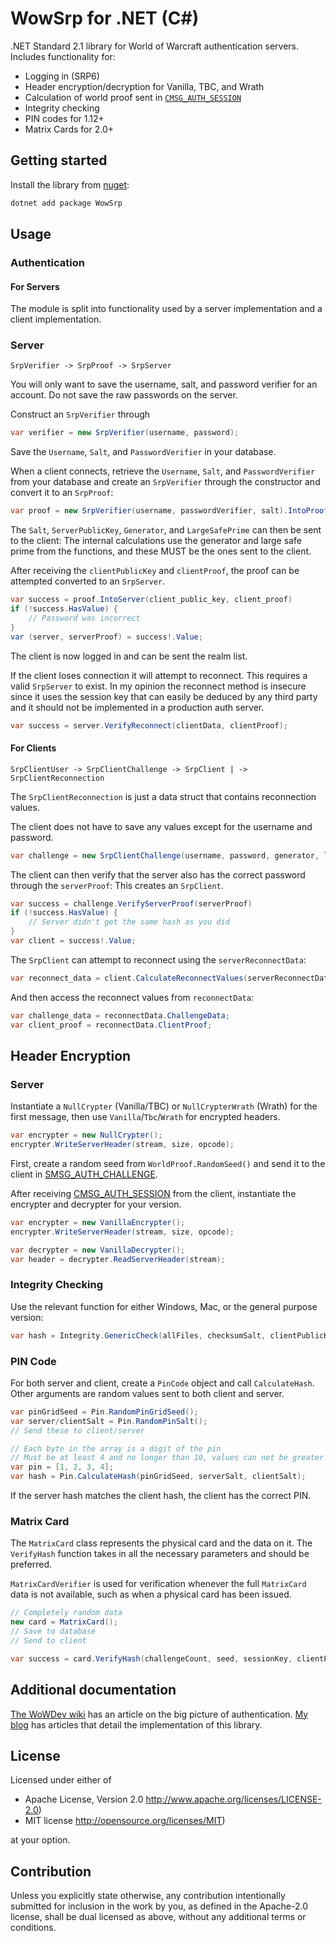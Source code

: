 # WowSrp for .NET (C#)

.NET Standard 2.1 library for World of Warcraft authentication servers.
Includes functionality for:

* Logging in (SRP6)
* Header encryption/decryption for Vanilla, TBC, and Wrath
* Calculation of world proof sent in [`CMSG_AUTH_SESSION`](https://gtker.com/wow_messages/docs/cmsg_auth_session.html)
* Integrity checking
* PIN codes for 1.12+
* Matrix Cards for 2.0+

## Getting started

Install the library from [nuget](https://www.nuget.org/packages/WowSrp):
```bash
dotnet add package WowSrp
```

## Usage

### Authentication

#### For Servers

The module is split into functionality used by a server implementation and a client implementation.

### Server

```text
SrpVerifier -> SrpProof -> SrpServer
```

You will only want to save the username, salt, and password verifier for an account.
Do not save the raw passwords on the server.

Construct an `SrpVerifier` through

```csharp
var verifier = new SrpVerifier(username, password);
```

Save the `Username`, `Salt`, and `PasswordVerifier` in your database.

When a client connects, retrieve the `Username`, `Salt`, and `PasswordVerifier` from your database and create
an `SrpVerifier` through the constructor and convert it to an `SrpProof`:

```csharp
var proof = new SrpVerifier(username, passwordVerifier, salt).IntoProof();
```

The `Salt`, `ServerPublicKey`, `Generator`, and `LargeSafePrime` can then be sent to the client:
The internal calculations use the generator and large safe prime from the functions, and these MUST
be the ones sent to the client.

After receiving the `clientPublicKey` and `clientProof`, the proof can be attempted converted to an `SrpServer`.

```csharp
var success = proof.IntoServer(client_public_key, client_proof)
if (!success.HasValue) {
    // Password was incorrect
}
var (server, serverProof) = success!.Value;
```

The client is now logged in and can be sent the realm list.

If the client loses connection it will attempt to reconnect.
This requires a valid `SrpServer` to exist.
In my opinion the reconnect method is insecure since it uses the session key that can easily be deduced
by any third party and it should not be implemented in a production auth server.

```csharp
var success = server.VerifyReconnect(clientData, clientProof);
```

#### For Clients

```text
SrpClientUser -> SrpClientChallenge -> SrpClient | -> SrpClientReconnection
```
The `SrpClientReconnection` is just a data struct that contains reconnection values.

The client does not have to save any values except for the username and password.

```csharp
var challenge = new SrpClientChallenge(username, password, generator, largeSafePrime, serverPublicKey, salt)
```


The client can then verify that the server also has the correct password through the `serverProof`:
This creates an `SrpClient`.

```csharp
var success = challenge.VerifyServerProof(serverProof)
if (!success.HasValue) {
    // Server didn't get the same hash as you did
}
var client = success!.Value;
```


The `SrpClient` can attempt to reconnect using the `serverReconnectData`:

```csharp
var reconnect_data = client.CalculateReconnectValues(serverReconnectData)
```

And then access the reconnect values from `reconnectData`:

```csharp
var challenge_data = reconnectData.ChallengeData;
var client_proof = reconnectData.ClientProof;
```

## Header Encryption

### Server

Instantiate a `NullCrypter` (Vanilla/TBC) or `NullCrypterWrath` (Wrath) for the first message, then use `Vanilla`/`Tbc`/`Wrath` for encrypted headers.

```csharp
var encrypter = new NullCrypter();
encrypter.WriteServerHeader(stream, size, opcode);
```

First, create a random seed from `WorldProof.RandomSeed()` and send it to the client in [SMSG_AUTH_CHALLENGE](https://gtker.com/wow_messages/docs/smsg_auth_challenge.html).

After receiving [CMSG_AUTH_SESSION](https://gtker.com/wow_messages/docs/cmsg_auth_session.html) from the client, instantiate the encrypter and decrypter for your version.

```csharp
var encrypter = new VanillaEncrypter();
encrypter.WriteServerHeader(stream, size, opcode);

var decrypter = new VanillaDecrypter();
var header = decrypter.ReadServerHeader(stream);
```

### Integrity Checking

Use the relevant function for either Windows, Mac, or the general purpose version:

```csharp
var hash = Integrity.GenericCheck(allFiles, checksumSalt, clientPublicKey)
```

### PIN Code

For both server and client, create a `PinCode` object and call `CalculateHash`.
Other arguments are random values sent to both client and server.

```csharp
var pinGridSeed = Pin.RandomPinGridSeed();
var server/clientSalt = Pin.RandomPinSalt();
// Send these to client/server

// Each byte in the array is a digit of the pin
// Must be at least 4 and no longer than 10, values can not be greater than 9
var pin = [1, 2, 3, 4];
var hash = Pin.CalculateHash(pinGridSeed, serverSalt, clientSalt);
```

If the server hash matches the client hash, the client has the correct PIN.

### Matrix Card

The `MatrixCard` class represents the physical card and the data on it.
The `VerifyHash` function takes in all the necessary parameters and should be preferred.

`MatrixCardVerifier` is used for verification whenever the full `MatrixCard` data is not available, such as when a physical card has been issued.

```csharp
// Completely random data
new card = MatrixCard();
// Save to database
// Send to client

var success = card.VerifyHash(challengeCount, seed, sessionKey, clientProof);
```

## Additional documentation

[The WoWDev wiki](https://wowdev.wiki/Login) has an article on the big picture of authentication.
[My blog](https://gtker.com) has articles that detail the implementation of this library.

## License

Licensed under either of

* Apache License, Version 2.0
  http://www.apache.org/licenses/LICENSE-2.0)
* MIT license
  http://opensource.org/licenses/MIT)

at your option.

## Contribution

Unless you explicitly state otherwise, any contribution intentionally submitted
for inclusion in the work by you, as defined in the Apache-2.0 license, shall be
dual licensed as above, without any additional terms or conditions.
